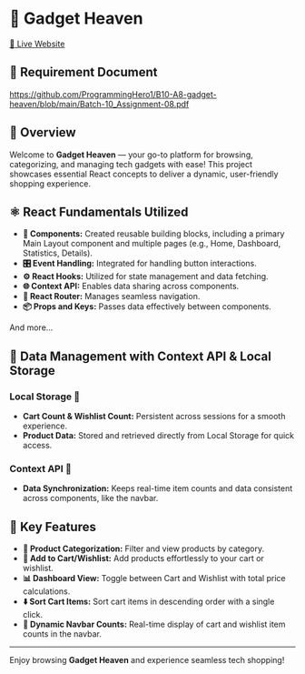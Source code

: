 # 🌌 Gadget Heaven
[🚀 Live Website](#) <!-- Add your live website link here -->

## 📄 Requirement Document
https://github.com/ProgrammingHero1/B10-A8-gadget-heaven/blob/main/Batch-10_Assignment-08.pdf

## 🌟 Overview
Welcome to **Gadget Heaven** — your go-to platform for browsing, categorizing, and managing tech gadgets with ease! This project showcases essential React concepts to deliver a dynamic, user-friendly shopping experience.

## ⚛️ React Fundamentals Utilized
- **🔨 Components:** Created reusable building blocks, including a primary Main Layout component and multiple pages (e.g., Home, Dashboard, Statistics, Details).
- **🎛️ Event Handling:** Integrated for handling button interactions.
- **⚙️ React Hooks:** Utilized for state management and data fetching.
- **🌐 Context API:** Enables data sharing across components.
- **🧭 React Router:** Manages seamless navigation.
- **📦 Props and Keys:** Passes data effectively between components.

And more...

## 💾 Data Management with Context API & Local Storage
### Local Storage 📂
- **Cart Count & Wishlist Count:** Persistent across sessions for a smooth experience.
- **Product Data:** Stored and retrieved directly from Local Storage for quick access.

### Context API 🔗
- **Data Synchronization:** Keeps real-time item counts and data consistent across components, like the navbar.

## 🌟 Key Features
- **📁 Product Categorization:** Filter and view products by category.
- **🛒 Add to Cart/Wishlist:** Add products effortlessly to your cart or wishlist.
- **📊 Dashboard View:** Toggle between Cart and Wishlist with total price calculations.
- **⬇️ Sort Cart Items:** Sort cart items in descending order with a single click.
- **🔢 Dynamic Navbar Counts:** Real-time display of cart and wishlist item counts in the navbar.

---

Enjoy browsing **Gadget Heaven** and experience seamless tech shopping!
